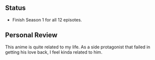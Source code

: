 ## Status
- Finish Season 1 for all 12 episotes.
## Personal Review
This anime is quite related to my life. As a side protagonist that failed in getting his love back, I feel kinda related to him.